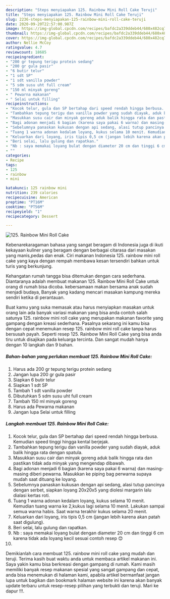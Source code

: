 ```yaml
---
description: "Steps menyiapakan 125. Rainbow Mini Roll Cake Teruji"
title: "Steps menyiapakan 125. Rainbow Mini Roll Cake Teruji"
slug: 2236-steps-menyiapakan-125-rainbow-mini-roll-cake-teruji
date: 2020-09-20T22:57:00.987Z
image: https://img-global.cpcdn.com/recipes/bafdc2a339ddeb44/680x482cq70/125-rainbow-mini-roll-cake-foto-resep-utama.jpg
thumbnail: https://img-global.cpcdn.com/recipes/bafdc2a339ddeb44/680x482cq70/125-rainbow-mini-roll-cake-foto-resep-utama.jpg
cover: https://img-global.cpcdn.com/recipes/bafdc2a339ddeb44/680x482cq70/125-rainbow-mini-roll-cake-foto-resep-utama.jpg
author: Nellie McCoy
ratingvalue: 4.7
reviewcount: 18685
recipeingredient:
- "200 gr tepung terigu protein sedang"
- "200 gr gula pasir"
- "6 butir telur"
- "1 sdt SP"
- "1 sdt vanilla powder"
- "5 sdm susu uht full cream"
- "150 ml minyak goreng"
- " Pewarna makanan"
- " Selai untuk filling"
recipeinstructions:
- "Kocok telur, gula dan SP bertahap dari speed rendah hingga berbusa. Kemudian speed tinggi hingga kental berjejak."
- "Tambahkan tepung terigu dan vanilla powder yang sudah diayak, aduk balik hingga rata dengan spatula."
- "Masukkan susu cair dan minyak goreng aduk balik hingga rata dan pastikan tidak ada minyak yang mengendap dibawah."
- "Bagi adonan menjadi 6 bagian (karena saya pakai 6 warna) dan masing-masing diberi pewarna. Masukkan ke piping bag perwarna supaya mudah saat dituang ke loyang."
- "Sebelumnya panaskan kukusan dengan api sedang, alasi tutup pancinya dengan serbet, siapkan loyang 20x20x5 yang diolesi margarin lalu dialasi kertas roti."
- "Tuang 1 warna adonan kedalam loyang, kukus selama 10 menit. Kemudian tuang warna ke 2,kukus lagi selama 10 menit. Lakukan sampai semua warna habis. Saat warna terakhir kukus selama 20 menit."
- "Keluarkan dari loyang, iris tipis 0,5 cm (jangan lebih karena akan patah saat digulung)."
- "Beri selai, lalu gulung dan rapatkan."
- "Nb : saya memakai loyang bulat dengan diameter 20 cm dan tinggi 6 cm karena tidak ada loyang kecil sesuai contoh resep 😊"
- ""
categories:
- Recipe
tags:
- 125
- rainbow
- mini

katakunci: 125 rainbow mini 
nutrition: 239 calories
recipecuisine: American
preptime: "PT16M"
cooktime: "PT56M"
recipeyield: "1"
recipecategory: Dessert

---
```



![125. Rainbow Mini Roll Cake](https://img-global.cpcdn.com/recipes/bafdc2a339ddeb44/680x482cq70/125-rainbow-mini-roll-cake-foto-resep-utama.jpg)

Kebenarekaragaman bahasa yang sangat beragam di Indonesia juga di ikuti kekayaan kuliner yang beragam dengan berbagai citarasa dari masakan yang manis,pedas dan enak. Ciri makanan Indonesia 125. rainbow mini roll cake yang kaya dengan rempah membawa kesan tersendiri bahkan untuk turis yang berkunjung.


Kehangatan rumah tangga bisa ditemukan dengan cara sederhana. Diantaranya adalah membuat makanan 125. Rainbow Mini Roll Cake untuk orang di rumah bisa dicoba. kebersamaan makan bersama anak sudah menjadi budaya, Banyak yang kadang mencari masakan kampung mereka sendiri ketika di perantauan.



Buat kamu yang suka memasak atau harus menyiapkan masakan untuk orang lain ada banyak variasi makanan yang bisa anda contoh salah satunya 125. rainbow mini roll cake yang merupakan makanan favorite yang gampang dengan kreasi sederhana. Pasalnya sekarang ini kamu bisa dengan cepat menemukan resep 125. rainbow mini roll cake tanpa harus bersusah payah.
Seperti resep 125. Rainbow Mini Roll Cake yang bisa anda tiru untuk disajikan pada keluarga tercinta. Dan sangat mudah hanya dengan 10 langkah dan 9 bahan.


<!--inarticleads1-->

##### Bahan-bahan yang perlukan membuat 125. Rainbow Mini Roll Cake:

1. Harus ada 200 gr tepung terigu protein sedang
1. Jangan lupa 200 gr gula pasir
1. Siapkan 6 butir telur
1. Siapkan 1 sdt SP
1. Tambah 1 sdt vanilla powder
1. Dibutuhkan 5 sdm susu uht full cream
1. Tambah 150 ml minyak goreng
1. Harus ada  Pewarna makanan
1. Jangan lupa  Selai untuk filling




<!--inarticleads2-->

##### Langkah membuat  125. Rainbow Mini Roll Cake:

1. Kocok telur, gula dan SP bertahap dari speed rendah hingga berbusa. Kemudian speed tinggi hingga kental berjejak.
1. Tambahkan tepung terigu dan vanilla powder yang sudah diayak, aduk balik hingga rata dengan spatula.
1. Masukkan susu cair dan minyak goreng aduk balik hingga rata dan pastikan tidak ada minyak yang mengendap dibawah.
1. Bagi adonan menjadi 6 bagian (karena saya pakai 6 warna) dan masing-masing diberi pewarna. Masukkan ke piping bag perwarna supaya mudah saat dituang ke loyang.
1. Sebelumnya panaskan kukusan dengan api sedang, alasi tutup pancinya dengan serbet, siapkan loyang 20x20x5 yang diolesi margarin lalu dialasi kertas roti.
1. Tuang 1 warna adonan kedalam loyang, kukus selama 10 menit. Kemudian tuang warna ke 2,kukus lagi selama 10 menit. Lakukan sampai semua warna habis. Saat warna terakhir kukus selama 20 menit.
1. Keluarkan dari loyang, iris tipis 0,5 cm (jangan lebih karena akan patah saat digulung).
1. Beri selai, lalu gulung dan rapatkan.
1. Nb : saya memakai loyang bulat dengan diameter 20 cm dan tinggi 6 cm karena tidak ada loyang kecil sesuai contoh resep 😊
1. 




Demikianlah cara membuat 125. rainbow mini roll cake yang mudah dan teruji. Terima kasih buat waktu anda untuk membaca artikel makanan ini. Saya yakin kamu bisa berkreasi dengan gampang di rumah. Kami masih memiliki banyak resep makanan spesial yang sangat gampang dan cepat, anda bisa menemukan di halaman kami, apabila artikel bermanfaat jangan lupa untuk bagikan dan bookmark halaman website ini karena akan banyak update terbaru untuk resep-resep pilihan yang terbukti dan teruji. Mari ke dapur !!!. 
